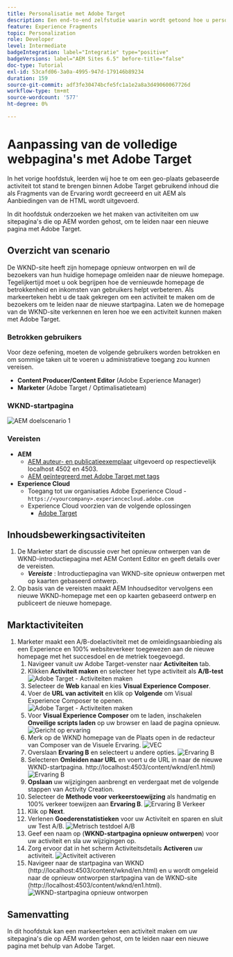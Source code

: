```yaml
---
title: Personalisatie met Adobe Target
description: Een end-to-end zelfstudie waarin wordt getoond hoe u persoonlijke ervaringen kunt creëren en leveren met Adobe Target.
feature: Experience Fragments
topic: Personalization
role: Developer
level: Intermediate
badgeIntegration: label="Integratie" type="positive"
badgeVersions: label="AEM Sites 6.5" before-title="false"
doc-type: Tutorial
exl-id: 53cafd06-3a0a-4995-947d-179146b89234
duration: 159
source-git-commit: adf3fe30474bcfe5fc1a1e2a8a3d49060067726d
workflow-type: tm+mt
source-wordcount: '577'
ht-degree: 0%

---
```


# Aanpassing van de volledige webpagina&#39;s met Adobe Target

In het vorige hoofdstuk, leerden wij hoe te om een geo-plaats gebaseerde activiteit tot stand te brengen binnen Adobe Target gebruikend inhoud die als Fragments van de Ervaring wordt gecreeerd en uit AEM als Aanbiedingen van de HTML wordt uitgevoerd.

In dit hoofdstuk onderzoeken we het maken van activiteiten om uw sitepagina&#39;s die op AEM worden gehost, om te leiden naar een nieuwe pagina met Adobe Target.

## Overzicht van scenario

De WKND-site heeft zijn homepage opnieuw ontworpen en wil de bezoekers van hun huidige homepage omleiden naar de nieuwe homepage. Tegelijkertijd moet u ook begrijpen hoe de vernieuwde homepage de betrokkenheid en inkomsten van gebruikers helpt verbeteren. Als markeerteken hebt u de taak gekregen om een activiteit te maken om de bezoekers om te leiden naar de nieuwe startpagina. Laten we de homepage van de WKND-site verkennen en leren hoe we een activiteit kunnen maken met Adobe Target.

### Betrokken gebruikers

Voor deze oefening, moeten de volgende gebruikers worden betrokken en om sommige taken uit te voeren u administratieve toegang zou kunnen vereisen.

* **Content Producer/Content Editor** (Adobe Experience Manager)
* **Marketer** (Adobe Target / Optimalisatieteam)

### WKND-startpagina

![AEM doelscenario 1](assets/personalization-use-case-2/aem-target-use-case-2.png)

### Vereisten

* **AEM**
   * [AEM auteur- en publicatieexemplaar](./implementation.md#getting-aem) uitgevoerd op respectievelijk localhost 4502 en 4503.
   * [AEM geïntegreerd met Adobe Target met tags](./using-launch-adobe-io.md#aem-target-using-launch-by-adobe)
* **Experience Cloud**
   * Toegang tot uw organisaties Adobe Experience Cloud - `https://<yourcompany>.experiencecloud.adobe.com`
   * Experience Cloud voorzien van de volgende oplossingen
      * [Adobe Target](https://experiencecloud.adobe.com)

## Inhoudsbewerkingsactiviteiten

1. De Marketer start de discussie over het opnieuw ontwerpen van de WKND-introductiepagina met AEM Content Editor en geeft details over de vereisten.
   * ***Vereiste*** : Introductiepagina van WKND-site opnieuw ontwerpen met op kaarten gebaseerd ontwerp.
2. Op basis van de vereisten maakt AEM Inhoudseditor vervolgens een nieuwe WKND-homepage met een op kaarten gebaseerd ontwerp en publiceert de nieuwe homepage.

## Marktactiviteiten

1. Marketer maakt een A/B-doelactiviteit met de omleidingsaanbieding als een Experience en 100% websiteverkeer toegewezen aan de nieuwe homepage met het succesdoel en de metriek toegevoegd.
   1. Navigeer vanuit uw Adobe Target-venster naar **Activiteiten** tab.
   2. Klikken **Activiteit maken** en selecteer het type activiteit als **A/B-test**
      ![Adobe Target - Activiteiten maken](assets/personalization-use-case-2/create-ab-activity.png)
   3. Selecteer de **Web** kanaal en kies **Visual Experience Composer**.
   4. Voer de **URL van activiteit** en klik op **Volgende** om Visual Experience Composer te openen.
      ![Adobe Target - Activiteiten maken](assets/personalization-use-case-2/create-activity-ab-name.png)
   5. Voor **Visual Experience Composer** om te laden, inschakelen **Onveilige scripts laden** op uw browser en laad de pagina opnieuw.
      ![Gericht op ervaring](assets/personalization-use-case-1/load-unsafe-scripts.png)
   6. Merk op de WKND homepage van de Plaats open in de redacteur van Composer van de Visuele Ervaring.
      ![VEC](assets/personalization-use-case-2/vec.png)
   7. Overslaan **Ervaring B** en selecteert u andere opties.
      ![Ervaring B](assets/personalization-use-case-2/redirect-url.png)
   8. Selecteren **Omleiden naar URL** en voert u de URL in naar de nieuwe WKND-startpagina. http://localhost:4503/content/wknd/en1.html)
      ![Ervaring B](assets/personalization-use-case-2/redirect-url-2.png)
   9. **Opslaan** uw wijzigingen aanbrengt en verdergaat met de volgende stappen van Activity Creation.
   10. Selecteer de **Methode voor verkeerstoewijzing** als handmatig en 100% verkeer toewijzen aan **Ervaring B**.
      ![Ervaring B Verkeer](assets/personalization-use-case-2/traffic.png)
   11. Klik op **Next**.
   12. Verlenen **Goederenstatistieken** voor uw Activiteit en sparen en sluit uw Test A/B.
      ![Metrisch testdoel A/B](assets/personalization-use-case-2/goal-metric.png)
   13. Geef een naam op (**WKND-startpagina opnieuw ontwerpen**) voor uw activiteit en sla uw wijzigingen op.
   14. Zorg ervoor dat in het scherm Activiteitsdetails **Activeren** uw activiteit.
      ![Activiteit activeren](assets/personalization-use-case-2/ab-activate.png)
   15. Navigeer naar de startpagina van WKND (http://localhost:4503/content/wknd/en.html) en u wordt omgeleid naar de opnieuw ontworpen startpagina van de WKND-site (http://localhost:4503/content/wknd/en1.html).
      ![WKND-startpagina opnieuw ontworpen](assets/personalization-use-case-2/WKND-home-page-redesign.png)

## Samenvatting

In dit hoofdstuk kan een markeerteken een activiteit maken om uw sitepagina&#39;s die op AEM worden gehost, om te leiden naar een nieuwe pagina met behulp van Adobe Target.
